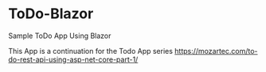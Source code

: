 # ToDo-Blazor
Sample ToDo App Using Blazor

This App is a continuation for the Todo App series https://mozartec.com/to-do-rest-api-using-asp-net-core-part-1/
